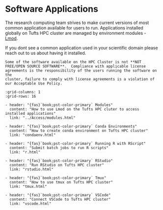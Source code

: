 # Software Applications

The research computing team strives to make current versions of most common application available for users to run. 
Applications installed globally on Tufts HPC cluster are managed by environment modules - [Lmod](../Access/0050_modules.md).

If you dont see a common application used in your scientific domain please reach out to us about having it installed.

```{attention}
Some of the software available on the HPC Cluster is not **NOT FREE/OPEN SOURCE SOFTWARE**.  Compliance with applicable license agreements is the responsibility of the users running the software on the 
cluster, failure to comply with license agreements is a violation of our Acceptable Use Policy.
```

```{gallery-grid}
:grid-columns: 1
:grid-rows: 16

- header: "{fas}`book;pst-color-primary` Modules"
  content: "How to use Lmod on the Tufts HPC cluter to access installed applications"
  link: "../Access/modules.html"

- header: "{fas}`book;pst-color-primary` Conda Environments"
  content: "How to create conda environment on Tufts HPC cluster"
  link: "condaenv.html"

- header: "{fas}`book;pst-color-primary` Running R with RScript"
  content: "Submit batch jobs to run R scripts"
  link: "r.html"

- header: "{fas}`book;pst-color-primary` RStudio"
  content: "Run RStudio on Tufts HPC cluster"
  link: "rstudio.html"
  
- header: "{fas}`book;pst-color-primary` Tmux"
  content: "How to use tmux on Tufts HPC cluster"
  link: "tmux.html" 

- header: "{fas}`book;pst-color-primary` VSCode"
  content: "Connect VSCode to Tufts HPC cluster"
  link: "vscode.html" 

```



